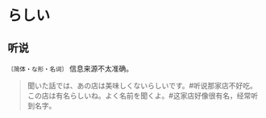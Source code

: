 # らしい

## 听说

`〔简体・な形・名词〕` 信息来源不太准确。

> 聞いた話では、あの店は美味しくないらしいです。#听说那家店不好吃。
> この店は有名らしいね。よく名前を聞くよ。#这家店好像很有名，经常听到名字。

